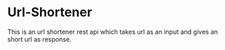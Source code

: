 # Url-Shortener

This is an url shortener rest api which takes url as an input and gives an short url as response. 
